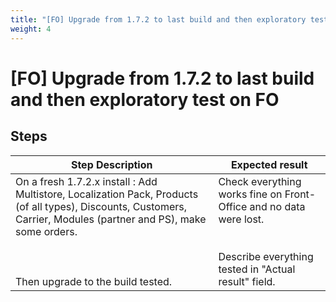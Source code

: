 ```yaml
---
title: "[FO] Upgrade from 1.7.2 to last build and then exploratory test on FO"
weight: 4
---
```


# [FO] Upgrade from 1.7.2 to last build and then exploratory test on FO
## Steps
| Step Description | Expected result |
| ----- | ----- |
| On a fresh 1.7.2.x install : Add Multistore, Localization Pack, Products (of all types), Discounts, Customers, Carrier, Modules (partner and PS), make some orders.<br><br> <br><br>Then upgrade to the build tested. | Check everything works fine on Front-Office and no data were lost.<br><br><br>Describe everything tested in "Actual result" field. |
